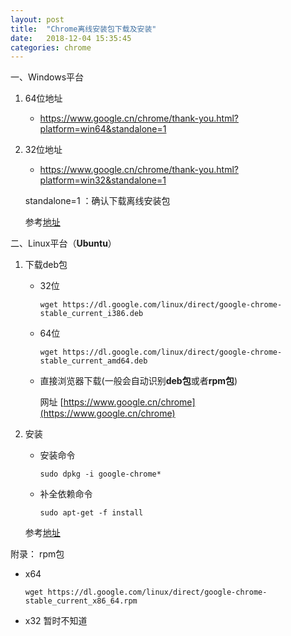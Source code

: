 ```yaml
---
layout: post
title:  "Chrome离线安装包下载及安装"
date:   2018-12-04 15:35:45
categories: chrome
---
```


一、Windows平台

   1. 64位地址

      - https://www.google.cn/chrome/thank-you.html?platform=win64&standalone=1
   
   2. 32位地址

      - https://www.google.cn/chrome/thank-you.html?platform=win32&standalone=1
     
      standalone=1 ：确认下载离线安装包
      
      参考[地址](https://blog.csdn.net/aosica321/article/details/78093597)
   
二、Linux平台（**Ubuntu**）

   1. 下载deb包
       
      - 32位
      
        ```shell
        wget https://dl.google.com/linux/direct/google-chrome-stable_current_i386.deb
        ```
        
      - 64位
      
        ```shell
        wget https://dl.google.com/linux/direct/google-chrome-stable_current_amd64.deb 
        ```
        
      - 直接浏览器下载(一般会自动识别**deb包**或者**rpm包**)
      
         网址 [https://www.google.cn/chrome](https://www.google.cn/chrome)
      
        
   2. 安装
   
      - 安装命令
      
        ```shell
        sudo dpkg -i google-chrome*
        ```
        
      - 补全依赖命令
      
        ```shell
        sudo apt-get -f install 
        ```
        
      参考[地址](https://blog.csdn.net/cscrazybing/article/details/78640322)

附录：
   rpm包
   
   - x64
   
      ```shell
      wget https://dl.google.com/linux/direct/google-chrome-stable_current_x86_64.rpm
      ```
     
   - x32
      暂时不知道

